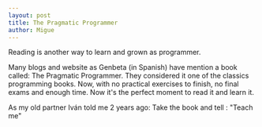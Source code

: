 ```yaml
---
layout: post
title: The Pragmatic Programmer
author: Migue
---
```


Reading is another way to learn and grown as programmer.

Many blogs and website as Genbeta (in Spanish) have mention a book called: The Pragmatic Programmer. They considered it one of the classics programming books. Now, with no practical exercises to finish, no final exams and enough time. Now it's the perfect moment to read it and learn it.



As my old partner Iván told me 2 years ago: Take the book and tell : "Teach me"
